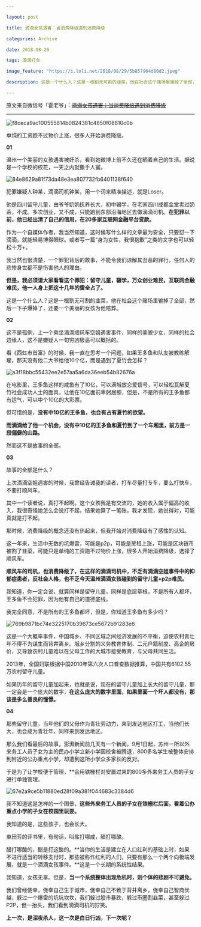 ```yaml
---

layout: post

title: 滴滴女孩遇害：当消费降级遇到消费降级

categories: Archive

date: 2018-08-26

tags: 滴滴打车

image_feature: "https://i.loli.net/2018/08/29/5b857964d80d2.jpeg"

description: 这是一个什么人？这是一根割无可割的韭菜，他在社会这个赌场里输掉了全部，然后一下子爆掉了，还要一个美丽的女孩为他陪葬。

---
```


原文来自微信号「霍老爷」：~~[滴滴女孩遇害：当消费降级遇到消费降级](https://mp.weixin.qq.com/s/WeXr8SxVWw2Lgm_C6BY5bg)~~

---

![f8ceca9ac100555814b0824381c4850f08810c0b](https://i.loli.net/2018/08/29/5b85788b0ffd4.jpeg)

单纯的工资跑不过物价上涨，很多人开始消费降级。

**01**

温州一个美丽的女孩遇害被奸杀，看到她微博上前不久还在晒着自己的生活。据说是一个学校的校花，一天之内就撒手人寰。

![84e8629a81f73da48e3ea807732fb6401138f640](https://i.loli.net/2018/08/29/5b8578aa859bc.jpeg)

犯罪嫌疑人钟某，滴滴司机钟某，用一个词来精准描述，就是Loser。

他是四川留守儿童，由爷爷奶奶抚养长大，初中辍学，在老家四川成都金堂卖过奶茶，不成。多次创业，又不成，只能跑到东部沿海地区去做滴滴司机。**在犯罪以前，他已经出清了自己的信用，在20多家互联网金融平台贷款。**

作为一个自媒体作者，我当然知道，这时候写什么样的文章最为安全，只要怼一下滴滴，就能轻易博得眼球。或者写一篇“身为女性，我很抱歉”之类的文字也可以轻松十万+。

我当然也很清楚，一个罪犯背后的故事，不能令我们谅解其丑恶的罪行，任何人的悲惨身世都不是伤害他人的理由。

**但是，我必须请大家看看这个罪犯：留守儿童，辍学，万众创业难民，互联网金融难民，他一人身上把这十几年的雷全占了。**

这是一个什么人？这是一根割无可割的韭菜，他在社会这个赌场里输掉了全部，然后一下子爆掉了，还要一个美丽的女孩为他陪葬。

**02** 

这不是孤例，上一个乘坐滴滴顺风车空姐遇害事件，同样的美貌少女，同样的社会边缘人，这不是嫌疑人一句穷凶极恶可以概括的。

看《西虹市首富》的时候，我一直在思考一个问题，如果王多鱼和队友被教练解雇，那天没有他二大爷给他10个亿，而是遇到了夏竹会怎样？

![a3f18bbc55432ee2e57aa5a6da36eeb54b82676a](https://i.loli.net/2018/08/29/5b8578de843b4.jpeg)

在电影里，王多鱼这样的咸鱼有了10亿，可以满城放恋爱信号，可以轻松瓦解夏竹社会成功人士的面具，让他在10亿面前卑躬屈膝，但是，不是所有的王多鱼都有运气，可以中个10亿的大彩票。

但可惜的是，**没有中10亿的王多鱼，也会有占有夏竹的欲望。**

**而滴滴给了他一个机会，没有中10亿的王多鱼和夏竹到了一个车厢里，前方是一段偏僻的山路。**

然而这不是故事的全部。

**03**

故事的全部是什么？

上次滴滴空姐遇害的时候，我曾经告诫我的读者，打车尽量打专车，要么打快车，不要打顺风车。

其中一个读者说，真打不起啊。这个女孩我是有交流的，她的收入属于偏高的收入，我很奇怪她怎么会说打不起，结果她算了一笔账，我才发现，她说得对，可能真就是打不起。

那时候，消费降级的概念还没有热起来，但我开始对消费降级有了感性的认知。

这一年来，生活中无数的坑爆雷，可能是p2p，可能是房租上涨，可能是区块链币被割了韭菜，可能只是单纯的工资跑不过物价上涨，很多人开始消费降级，选择了顺风车。

**顺风车的司机，也消费降级了，在这样的滴滴司机中，不乏有滴滴空姐事件中的抑郁症患者，反社会人格，也不乏今天温州滴滴女孩碰到的留守儿童+p2p难民。**

我知道，你一定会说，就算同样是留守儿童，同样是底层草根，不是所有人都坏，王多鱼不会犯罪，因为他有自己的道德底线。

我完全同意，不是所有的王多鱼都坏，但是，你知道王多鱼有多少吗？

![769b9871bc74e3225170b39673ce5672b91283e6](https://i.loli.net/2018/08/29/5b85792b1725d.jpeg)

这是一个大概率事件，中国城乡、不同区域之间经济发展的不平衡，迫使农村青壮年不得不为谋生而背井离乡。城乡分割的义务教育体制、二元户籍制度、高企的房价，又导致农村儿童难以在父母工作的大城市接受教育，与父母共同生活。

2013年，全国妇联根据中国2010年第六次人口普查数据推算，中国共有6102.55万农村留守儿童。

如果历年的留守儿童加起来，也就是说，现在的留守儿童加上长大的留守儿童，那一定会是一个庞大的数字，**在这么庞大的数字里面，如果里面一个坏人都没有，那该是多么善良的憧憬。**

**04**

那些留守儿童，当年他们的父母作为青壮劳动力，来到发达地区打工，当他们长大，也会成为青壮年，同样来到发达地区。

那么我们看最后的故事，澎湃新闻前几天有一个新闻，9月1日起，苏州一所以外来务工人员子女为主的民办小学立新小学因校舍被腾退，800多名学生被整体安排到附近的公办重点小学，却遭到这所小学众多家长的反对。

于是为了让学校便于管理，**会用铁栅栏对安置过来的800多外来务工人员的子女进行单独管理。

![67e2a9ce5b11880ed28f09a381f044683c3384d6](https://i.loli.net/2018/08/29/5b857964d80d2.jpeg)

我不知道这是怎样的一个图景，**这些外来务工人员的子女在铁栅栏后面，看着公办重点小学的子女在校园里玩耍。**

我知道的是，这些孩子，也会长大。

单田芳的评书里，有句话，叫盐打哪咸，醋打哪酸。

醋打哪酸的，醋是打这酸的。**当你的生活是建立在人口红利的基础上时，如果不进行适当的转移支付时，那些被称作红利的人们，只要有那么一个两个向极端发展，就是一个滴滴女孩事件。**这是一个长期的系统性结果。

我知道，女孩无辜。但是，**当一个系统整体出现危机时，则个体的悲剧不可避免。**

我们曾经侥幸，侥幸自己生于城市，侥幸自己不致于背井离乡，侥幸自己智商优越，躲过一个爆雷的坑坑坎坎，我们躲过股市暴跌，躲过币圈割韭菜，甚至躲过P2P，但一抬头，我们看到滴滴司机的狞笑。

**上一次，是深夜杀人，这一次是白日行凶，下一次呢？**
